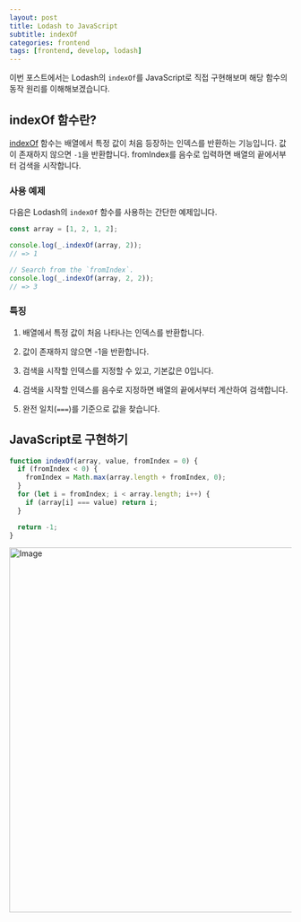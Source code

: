 ```yaml
---
layout: post
title: Lodash to JavaScript
subtitle: indexOf
categories: frontend
tags: [frontend, develop, lodash]
---
```


이번 포스트에서는 Lodash의 `indexOf`를 JavaScript로 직접 구현해보며 해당 함수의 동작 원리를 이해해보겠습니다.

## indexOf 함수란?

[indexOf](https://lodash.com/docs/4.17.15#indexOf) 함수는 배열에서 특정 값이 처음 등장하는 인덱스를 반환하는 기능입니다.
값이 존재하지 않으면 `-1`을 반환합니다.
fromIndex를 음수로 입력하면 배열의 끝에서부터 검색을 시작합니다.

### 사용 예제

다음은 Lodash의 `indexOf` 함수를 사용하는 간단한 예제입니다.

```javascript
const array = [1, 2, 1, 2];

console.log(_.indexOf(array, 2));
// => 1

// Search from the `fromIndex`.
console.log(_.indexOf(array, 2, 2));
// => 3
```

### 특징

1. 배열에서 특정 값이 처음 나타나는 인덱스를 반환합니다.

2. 값이 존재하지 않으면 -1을 반환합니다.

3. 검색을 시작할 인덱스를 지정할 수 있고, 기본값은 0입니다.

4. 검색을 시작할 인덱스를 음수로 지정하면 배열의 끝에서부터 계산하여 검색합니다.

5. 완전 일치(`===`)를 기준으로 값을 찾습니다.

## JavaScript로 구현하기

```javascript
function indexOf(array, value, fromIndex = 0) {
  if (fromIndex < 0) {
    fromIndex = Math.max(array.length + fromIndex, 0);
  }
  for (let i = fromIndex; i < array.length; i++) {
    if (array[i] === value) return i;
  }

  return -1;
}
```

<img width="651" alt="Image" src="https://github.com/user-attachments/assets/04860a06-d101-4950-bdeb-70c8311714de" />

